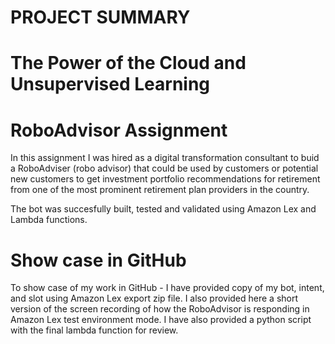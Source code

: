 # PROJECT SUMMARY 
# The Power of the Cloud and Unsupervised Learning

 # RoboAdvisor Assignment 

 In  this assignment I  was hired  as a digital transformation consultant to buid a RoboAdviser (robo advisor)  that could be used by customers or potential new customers to get investment portfolio recommendations for retirement from one of the most prominent retirement plan providers in the country.


The bot  was succesfully built, tested and validated using Amazon Lex and Lambda functions. 

# Show case in GitHub
To show case of  my  work in GitHub - I  have provided copy of  my  bot, intent, and slot using Amazon Lex export zip file. I also provided here a  short version of the screen recording  of how the RoboAdvisor is responding in Amazon Lex test environment mode.  I have also provided a python script with the final lambda function for review. 
